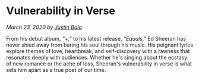 # Vulnerability in Verse

_March 23, 2020 by [Justin Bala](/)_

From his debut album, *"+,"* to his latest release, *"Equals,"* Ed Sheeran has never shied away from baring his soul through his music. His poignant lyrics explore themes of love, heartbreak, and self-discovery with a rawness that resonates deeply with audiences. Whether he's singing about the ecstasy of new romance or the ache of loss, Sheeran's vulnerability in verse is what sets him apart as a true poet of our time.
